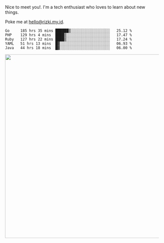 Nice to meet you!. I'm a tech enthusiast who loves to learn about new things.

Poke me at hello@rizki.my.id.


<!--START_SECTION:waka-->
```text
Go     185 hrs 35 mins ██████▒░░░░░░░░░░░░░░░░░░   25.12 % 
PHP    129 hrs 4 mins  ████▒░░░░░░░░░░░░░░░░░░░░   17.47 % 
Ruby   127 hrs 22 mins ████▒░░░░░░░░░░░░░░░░░░░░   17.24 % 
YAML   51 hrs 13 mins  █▓░░░░░░░░░░░░░░░░░░░░░░░   06.93 % 
Java   44 hrs 18 mins  █▓░░░░░░░░░░░░░░░░░░░░░░░   06.00 % 
```
<!--END_SECTION:waka-->

<img src="https://wakatime.com/share/@ede1b5fe-26f6-497d-825a-950073cfc3ad/c06cf848-b878-4e08-bd28-44e364e9aa64.png" width="600" />
